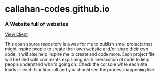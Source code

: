 # callahan-codes.github.io
<h3>A Website full of websites<br></h3>
<a href="https://callahan-codes.github.io/client/">View Client</a><br>
<p>This open source repository is a way for me to publish small projects that might inspire people to create their own website and/or share their own code. It will also help inspire me to create and code more. Each project file will be filled with comments explaining each line/section of code to help people understand what's going on. Check the console while each site loads or each function call and you should see the process happening live.</p>
